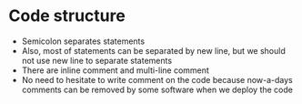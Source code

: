 # Code structure
- Semicolon separates statements
- Also, most of statements can be separated by new line, but we should not use new line to separate statements
- There are inline comment and multi-line comment
- No need to hesitate to write comment on the code because now-a-days comments can be removed by some software when we deploy the code